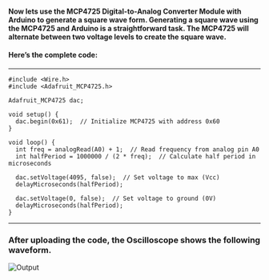#### Now lets use the MCP4725 Digital-to-Analog Converter Module with Arduino to generate a square wave form. Generating a square wave using the MCP4725 and Arduino is a straightforward task. The MCP4725 will alternate between two voltage levels to create the square wave.

#### Here’s the complete code:

---
```
#include <Wire.h>
#include <Adafruit_MCP4725.h>
 
Adafruit_MCP4725 dac;
 
void setup() {
  dac.begin(0x61);  // Initialize MCP4725 with address 0x60
}
 
void loop() {
  int freq = analogRead(A0) + 1;  // Read frequency from analog pin A0
  int halfPeriod = 1000000 / (2 * freq);  // Calculate half period in microseconds
  
  dac.setVoltage(4095, false);  // Set voltage to max (Vcc)
  delayMicroseconds(halfPeriod);
  
  dac.setVoltage(0, false);  // Set voltage to ground (0V)
  delayMicroseconds(halfPeriod);
}
```
---
### After uploading the code, the Oscilloscope shows the following waveform.

![Output](https://how2electronics.com/wp-content/uploads/2023/09/Square.jpg)
